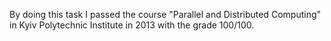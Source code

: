 By doing this task I passed the course "Parallel and Distributed Computing" in Kyiv Polytechnic Institute in 2013 with the grade 100/100.
